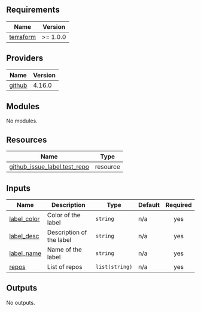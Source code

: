 ## Requirements

| Name | Version |
|------|---------|
| <a name="requirement_terraform"></a> [terraform](#requirement\_terraform) | >= 1.0.0 |

## Providers

| Name | Version |
|------|---------|
| <a name="provider_github"></a> [github](#provider\_github) | 4.16.0 |

## Modules

No modules.

## Resources

| Name | Type |
|------|------|
| [github_issue_label.test_repo](https://registry.terraform.io/providers/hashicorp/github/latest/docs/resources/issue_label) | resource |

## Inputs

| Name | Description | Type | Default | Required |
|------|-------------|------|---------|:--------:|
| <a name="input_label_color"></a> [label\_color](#input\_label\_color) | Color of the label | `string` | n/a | yes |
| <a name="input_label_desc"></a> [label\_desc](#input\_label\_desc) | Description of the label | `string` | n/a | yes |
| <a name="input_label_name"></a> [label\_name](#input\_label\_name) | Name of the label | `string` | n/a | yes |
| <a name="input_repos"></a> [repos](#input\_repos) | List of repos | `list(string)` | n/a | yes |

## Outputs

No outputs.

